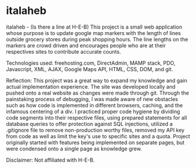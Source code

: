 # italaheb
italaheb - (Is there a line at H-E-B)
This project is a small web application whose purpose is to update google map markers with the length of lines outside grocery stores during peak shopping hours. The line lengths on the markers are crowd driven and encourages people who are at their respectives sites to contribute accurate counts.

Technologies used: freehosting.com, DirectAdmin, MAMP stack, PDO, Javascript, XML, AJAX, Google Maps API, HTML, CSS, DOM, and git.

Reflection: This project was a great way to expand my knowledge and gain actual implementation experience. The site was developed locally and pushed onto a real website as changes were made through git. Through the painstaking process of debugging, I was made aware of new obstacles such as how code is implemented in different browsers, caching, and the infamous centering of a div. I practiced proper code hygiene by dividing code segments into their respective files, using prepared statements for all database queries to offer protection against SQL injections, utilized a .gitignore file to remove non-production worthy files, removed my API key from code as well as limit the key's use to specific sites and a quota. Project originally started with features being implemented on separate pages, but were condensed onto a single page as knowledge grew.

Disclaimer: Not affiliated with H-E-B.
